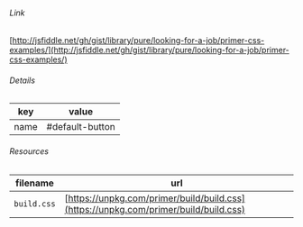 <!--
https://pypi.org/project/jsfiddle-readme/
-->


###### Link
[http://jsfiddle.net/gh/gist/library/pure/looking-for-a-job/primer-css-examples/](http://jsfiddle.net/gh/gist/library/pure/looking-for-a-job/primer-css-examples/)

###### Details
key|value
-|-
name|#default-button

###### Resources
filename|url
-|-
`build.css`|[https://unpkg.com/primer/build/build.css](https://unpkg.com/primer/build/build.css)